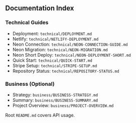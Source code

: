 ## Documentation Index

### Technical Guides
- Deployment: `technical/DEPLOYMENT.md`
- Netlify: `technical/NETLIFY-DEPLOYMENT.md`
- Neon Connection: `technical/NEON-CONNECTION-GUIDE.md`
- Neon Migration: `technical/NEON-MIGRATION.md`
- Neon Short Deploy: `technical/NEON-DEPLOYMENT-SHORT.md`
- Quick Start: `technical/QUICK-START.md`
- Stripe Setup: `technical/STRIPE-SETUP.md`
- Repository Status: `technical/REPOSITORY-STATUS.md`

### Business (Optional)
- Strategy: `business/BUSINESS-STRATEGY.md`
- Summary: `business/BUSINESS-SUMMARY.md`
- Project Overview: `business/PROJECT-OVERVIEW.md`

Root `README.md` covers API usage.
